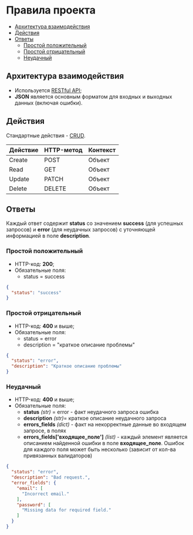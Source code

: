 
# Правила проекта
* [Архитектура взаимодействия](#arch)
* [Действия](#actions)
* [Ответы](#responses)
    * [Простой положительный](#responses.simple.positive)
    * [Простой отрицательный](#responses.simpe.negative)
    * [Неудачный](#responses.fail)


## Архитектура взаимодействия <a name="arch"></a>

* Используется [RESTful API](https://en.wikipedia.org/wiki/Representational_state_transfer#Applied_to_Web_services);
* **JSON** является основным форматом для входных и выходных данных (включая ошибки).

## Действия <a name="actions"></a>

Стандартные действия - [CRUD](https://en.wikipedia.org/wiki/Create,_read,_update_and_delete).

Действие | HTTP-метод | Контекст
-------- | ---------- | --------
Create   | POST       | Объект
Read     | GET        | Объект
Update   | PATCH      | Объект 
Delete   | DELETE     | Объект
  

## Ответы <a name="responses"></a>

Каждый ответ содержит **status** со значением **success** (для успешных запросов) и **error** (для неудачных запросов) с уточняющей информацией в поле **description**.

### Простой положительный <a name="responses.simple.positive"></a>
* HTTP-код: **200**;
* Обязательные поля:
    * status = success

```json
{
  "status": "success"
}
```
         
### Простой отрицательный <a name="responses.simpe.negative"></a>
* HTTP-код: **400** и выше;
* Обязательные поля:
    * status = error
    * description = "краткое описание проблемы"

```json
{
  "status": "error",
  "description": "Краткое описание проблемы"
}
```


### Неудачный <a name="responses.fail"></a> 
* HTTP-код: **400** и выше;
* Обязательные поля:
    * **status** _(str)_ = error - факт неудачного запроса ошибка
    * **description** _(str)_= краткое описание неудачного запроса
    * **errors_fields** _(dict)_ - факт на некорректные данные во входящем запросе, в полях
    * **errors_fields['входящее_поле']** _(list)_ - каждый элемент является описанием найденной ошибки в поле **входящее_поле**. Ошибок для каждого поля может быть несколько (зависит от кол-ва привязанных валидаторов) 

```json
{
  "status": "error",
  "description": "Bad request.",
  "error_fields": {
    "email": [
      "Incorrect email."    
    ],
    "password": [
      "Missing data for required field."
    ]  
  } 
}
``` 

